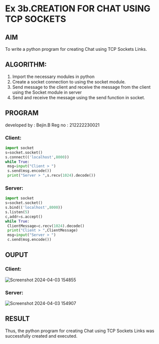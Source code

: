 # Ex 3b.CREATION FOR CHAT USING TCP SOCKETS
## AIM
To write a python program for creating Chat using TCP Sockets Links.
## ALGORITHM:
1. Import the necessary modules in python
2. Create a socket connection to using the socket module.
3. Send message to the client and receive the message from the client using the Socket module in
 server
4. Send and receive the message using the send function in socket.
## PROGRAM
developed by : Bejin.B
Reg no : 212222230021
### Client:
```python
import socket
s=socket.socket()
s.connect(('localhost',8000))
while True:
 msg=input("Client > ")
 s.send(msg.encode())
 print("Server > ",s.recv(1024).decode())
```
### Server:
```python
import socket
s=socket.socket()
s.bind(('localhost',8000))
s.listen(5)
c,addr=s.accept()
while True:
 ClientMessage=c.recv(1024).decode()
 print("Client > ",ClientMessage)
 msg=input("Server > ")
 c.send(msg.encode())
```
## OUPUT
### Client:
![Screenshot 2024-04-03 154855](https://github.com/Raja8334/3b_CHAT_USING_TCP_SOCKETS/assets/120719634/765d572a-1b1f-4311-802f-91676b164498)
### Server:
![Screenshot 2024-04-03 154907](https://github.com/Raja8334/3b_CHAT_USING_TCP_SOCKETS/assets/120719634/5f9334bf-96b9-46b8-ac00-12c5759ae68f)

## RESULT
Thus, the python program for creating Chat using TCP Sockets Links was successfully 
created and executed.
